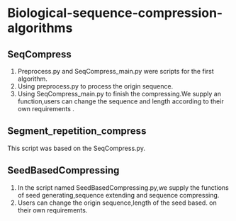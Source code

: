 # Biological-sequence-compression-algorithms
## SeqCompress
1. Preprocess.py and SeqCompress_main.py were scripts for the first algorithm.
2. Using preprocess.py to process the origin sequence.
3. Using SeqCompress_main.py to finish the compressing.We supply an function,users can change the sequence and length according to their own requirements .
## Segment_repetition_compress
This script was based on the SeqCompress.py.
## SeedBasedCompressing
1. In the script named SeedBasedCompressing.py,we supply the functions of seed generating,sequence extending and sequence compressing.
2. Users can change the origin sequence,length of the seed based. on their own requirements.
